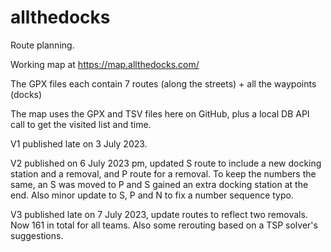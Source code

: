 # allthedocks

Route planning.

Working map at https://map.allthedocks.com/

The GPX files each contain 7 routes (along the streets) + all the waypoints (docks)

The map uses the GPX and TSV files here on GitHub, plus a local DB API call to get the visited list and time.  

V1 published late on 3 July 2023.

V2 published on 6 July 2023 pm, updated S route to include a new docking station and a removal, and P route for a removal. To keep the numbers the same, an S was moved to P and S gained an extra docking station at the end. Also minor update to S, P and N to fix a number sequence typo.

V3 published late on 7 July 2023, update routes to reflect two removals. Now 161 in total for all teams. Also some rerouting based on a TSP solver's suggestions. 
